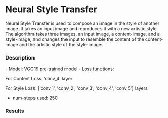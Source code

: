 # Neural Style Transfer

Neural Style Transfer is used to compose an image in the style of another image. It takes an input image and reproduces it with a new artistic style. The algorithm takes three images, an input image, a content-image, and a style-image, and changes the input to resemble the content of the content-image and the artistic style of the style-image.

<h3>Description</h3>
- Model: VGG19 pre-trained model 
- Loss functions: 

For Content Loss: 'conv_4' layer 

For Style Loss: ['conv_1', 'conv_2', 'conv_3', 'conv_4', 'conv_5'] layers 

- num-steps used: 250

<h3>Results</h3>
